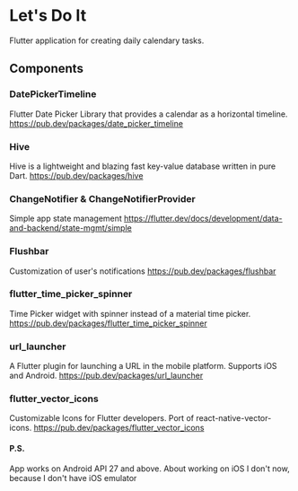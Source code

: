 # Let's Do It

Flutter application for creating daily calendary tasks.

## Components

### DatePickerTimeline

Flutter Date Picker Library that provides a calendar as a horizontal timeline.
https://pub.dev/packages/date_picker_timeline

### Hive

Hive is a lightweight and blazing fast key-value database written in pure Dart.
https://pub.dev/packages/hive

### ChangeNotifier & ChangeNotifierProvider

Simple app state management
https://flutter.dev/docs/development/data-and-backend/state-mgmt/simple

### Flushbar

Customization of user's notifications 
https://pub.dev/packages/flushbar

### flutter_time_picker_spinner

Time Picker widget with spinner instead of a material time picker.
https://pub.dev/packages/flutter_time_picker_spinner

### url_launcher

A Flutter plugin for launching a URL in the mobile platform. Supports iOS and Android.
https://pub.dev/packages/url_launcher

### flutter_vector_icons

Customizable Icons for Flutter developers. Port of react-native-vector-icons.
https://pub.dev/packages/flutter_vector_icons

#### P.S.

App works on Android API 27 and above.
About working on iOS I don't now, because I don't have iOS emulator 
